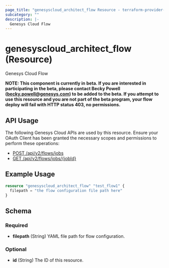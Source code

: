 ```yaml
---
page_title: "genesyscloud_architect_flow Resource - terraform-provider-genesyscloud"
subcategory: ""
description: |-
  Genesys Cloud Flow
---
```

# genesyscloud_architect_flow (Resource)

Genesys Cloud Flow

**NOTE: This component is currently in beta. If you are interested in participating in the beta, please contact Becky Powell (becky.powell@genesys.com) to be added to the beta. If you attempt to use this resource and you are not part of the beta program, your flow deploy will fail with HTTP status 403, no permissions.**

## API Usage
The following Genesys Cloud APIs are used by this resource. Ensure your OAuth Client has been granted the necessary scopes and permissions to perform these operations:

* [POST /api/v2/flows/jobs](https://developer.mypurecloud.com/api/rest/v2/architect/#post-api-v2-flows-jobs)
* [GET /api/v2/flows/jobs/{jobId}](https://developer.mypurecloud.com/api/rest/v2/architect/#get-api-v2-flows-jobs--jobId-)

## Example Usage

```terraform
resource "genesyscloud_architect_flow" "test_flow1" {
  filepath = "the flow configuration file path here"
}
```

<!-- schema generated by tfplugindocs -->
## Schema

### Required

- **filepath** (String) YAML file path for flow configuration.

### Optional

- **id** (String) The ID of this resource.

